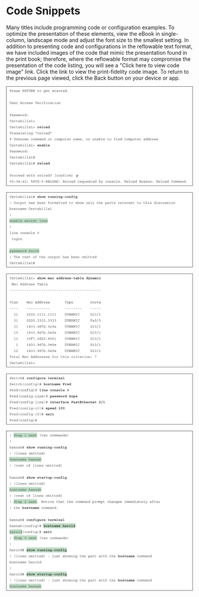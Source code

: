 # Code Snippets


Many titles include programming code or configuration examples. To optimize the presentation of these elements, view the eBook in single-column, landscape mode and adjust the font size to the smallest setting. In addition to presenting code and configurations in the reflowable text format, we have included images of the code that mimic the presentation found in the print book; therefore, where the reflowable format may compromise the presentation of the code listing, you will see a "Click here to view code image" link. Click the link to view the print-fidelity code image. To return to the previous page viewed, click the Back button on your device or app.

[![Images](images/vol1_f0097-01.jpg)](vol1_ch04.xhtml#f0097-01a)

[![Images](images/vol1_f0098-01.jpg)](vol1_ch04.xhtml#f0098-01a)

[![Images](images/vol1_f0103-01.jpg)](vol1_ch04.xhtml#f0103-01a)

[![Images](images/vol1_f0105-01.jpg)](vol1_ch04.xhtml#f0105-01a)

[![Images](images/vol1_f0108-01.jpg)](vol1_ch04.xhtml#f0108-01a)